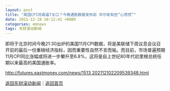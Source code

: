 ```yaml
---
layout: post
title: "美国CPI将直逼7关口？今晚通胀数据发布前 华尔街有些“心慌慌”"
date: 2021-12-10 10:12:41 +0800
categories: emnews
tags: 东财滚动新闻
---
```


即将于北京时间今晚21:30出炉的美国11月CPI数据，将是美联储下周议息会议召开前的最后一份重磅经济指标，因而重要性自然不言而喻。而目前，市场普遍预期11月CPI同比涨幅或将进一步攀升至6.8%，这将是自上世纪80年代初里根总统任期以来最高的美国通胀率。

<http://futures.eastmoney.com/news/1513,202112102209539348.html>

[返回东财滚动新闻](//finews.withounder.com/emnews/)｜[返回首页](//finews.withounder.com/)